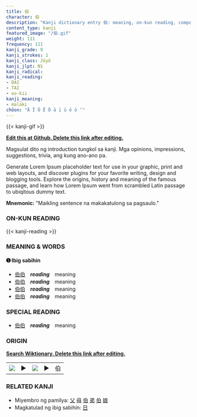 ```yaml
---
title: 伯
character: 伯
description: "Kanji dictionary entry 伯: meaning, on-kun reading, compounds, origin, related kanji"
content_type: kanji
featured_image: "/伯.gif"
weight: 111
frequency: 111
kanji_grade: 9
kanji_strokes: 1
kanji_class: Jōyō
kanji_jlpt: N1
kanji_radical: 
kanji_reading: 
- DAI
- TAI
- oo-kii
kanji_meaning:
- malaki
chōon: "Ā Ī Ū Ē Ō ā ī ū ē ō ’"
---
```

[//]: # (Don't edit the line below. Kanji animated GIF code is automatically generated.)
{{< kanji-gif >}}

[//]: # (Edit below this line.)

**[Edit this at Github. Delete this link after editing.](https://github.com/tim0g/tim/tree/main/content/kanji/伯/index.md)**

Magsulat dito ng introduction tungkol sa kanji. Mga opinions, impressions, suggestions, trivia, ang kung ano-ano pa.

Generate Lorem Ipsum placeholder text for use in your graphic, print and web layouts, and discover plugins for your favorite writing, design and blogging tools. Explore the origins, history and meaning of the famous passage, and learn how Lorem Ipsum went from scrambled Latin passage to ubiqitous dummy text.
 
**Mnemonic:** "Maikling sentence na makakatulong sa pagsaulo."

### ON-KUN READING

[//]: # (Don't edit the line below. ON-KUN READING code is automatically generated.)
{{< kanji-reading >}}

### MEANING & WORDS

#### ➊ **Ibig sabihin**
  - [伯](../伯)[伯](../伯)　***reading***　meaning
  - [伯](../伯)[伯](../伯)　***reading***　meaning
  - [伯](../伯)[伯](../伯)　***reading***　meaning
  - [伯](../伯)[伯](../伯)　***reading***　meaning

### SPECIAL READING
  - [伯](../伯)[伯](../伯)　***reading***　meaning

### ORIGIN

**[Search Wiktionary. Delete this link after editing.](https://wiktionary.org/wiki/伯)**
<table class="kanji-table"><tr><td>
<img src="60px-伯-bronze.svg.png">
</td><td>▶</td><td>
<img src="60px-伯-oracle.svg.png">
</td><td>▶</td>
<td class="kanji-origin">伯</td>
</tr></table>

### RELATED KANJI
- Miyembro ng pamilya: [父](../父) [母](../母) [伯](../伯) [弟](../弟) [伯](../伯) [娘](../娘)
- Magkatulad ng ibig sabihin: [日](../日)
